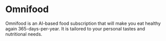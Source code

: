 # Omnifood
Omnifood is an AI-based food subscription that will make you eat healthy again 365-days-per-year. It is tailored to your personal tastes and nutritional needs.
